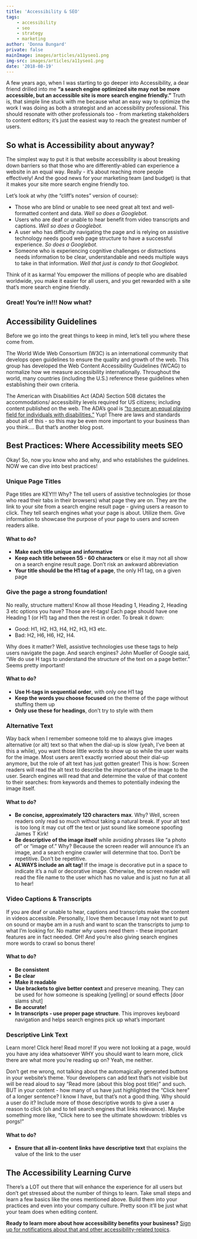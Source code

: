 ```yaml
---
title: 'Accessibility & SEO'
tags:
    - accessibility
    - seo
    - strategy
    - marketing
author: 'Donna Bungard'
private: false
mainImage: images/articles/a11yseo1.png
img-src: images/articles/a11yseo1.png
date: '2018-08-19'
---
```


A few years ago, when I was starting to go deeper into Accessibility, a dear friend drilled into me **“a search engine optimized site may not be more accessible, but an accessible site is more search engine friendly.”** Truth is, that simple line stuck with me because what an easy way to optimize the work I was doing as both a strategist and an accessibility professional. This should resonate with other professionals too - from marketing stakeholders to content editors; it’s just the easiest way to reach the greatest number of users. 

So what is Accessibility about anyway?
-------
The simplest way to put it is that website accessibility is about breaking down barriers so that those who are differently-abled can experience a website in an equal way. Really - it’s about reaching more people effectively! And the good news for your marketing team (and budget) is that it makes your site more search engine friendly too. 

Let’s look at why (the “cliff’s notes” version of course):
* Those who are blind or unable to see need great alt text and well-formatted content and data. 
   _Well so does a Googlebot._
* Users who are deaf or unable to hear benefit from video transcripts and captions.
   _Well so does a Googlebot._
* A user who has difficulty navigating the page and is relying on assistive technology needs good web page structure to have a successful experience.
   _So does a Googlebot._
* Someone who is experiencing cognitive challenges or distractions needs information to be clear, understandable and needs multiple ways to take in that information.
   _Well that just is candy to that Googlebot._
	
Think of it as karma! You empower the millions of people who are disabled worldwide, you make it easier for all users, and you get rewarded with a site that’s more search engine friendly. 

### Great! You’re in!!! Now what? ###

Accessibility Guidelines
-------
Before we go into the great things to keep in mind, let’s tell you where these come from. 

The World Wide Web Consortium (W3C) is an international community that develops open guidelines to ensure the quality and growth of the web. This group has developed the Web Content Accessibility Guidelines (WCAG) to normalize how we measure accessibility internationally. Throughout the world, many countries (including the U.S.) reference these guidelines when establishing their own criteria. 

The American with Disabilities Act (ADA) Section 508 dictates the accommodations/ accessibility levels required for US citizens; including content published on the web. The ADA’s goal is [“to secure an equal playing field for individuals with disabilities.”](https://www.section508.gov/manage/laws-and-policies) Yup! There are laws and standards about all of this - so this may be even more important to your business than you think…. But that’s another blog post. 
	
Best Practices: Where Accessibility meets SEO
-------
Okay! So, now you know who and why, and who establishes the guidelines. NOW we can dive into best practices!

### Unique Page Titles ###
Page titles are KEY!!! Why? The tell users of assistive technologies (or those who read their tabs in their browsers) what page they are on. They are the link to your site from a search engine result page - giving users a reason to click. They tell search engines what your page is about. Utilize them. Give information to showcase the purpose of your page to users and screen readers alike. 

#### What to do? ####
* **Make each title unique and informative**
* **Keep each title between 55 - 60 characters** or else it may not all show on a search engine result page. Don’t risk an awkward abbreviation
* **Your title should be the H1 tag of a page**, the only H1 tag, on a given page 
	
	
### Give the page a strong foundation! ###
No really, structure matters! Know all those Heading 1, Heading 2, Heading 3 etc options you have? Those are H-tags! Each page should have one Heading 1 (or H1) tag and then the rest in order. To break it down:
* Good: H1, H2, H3, H4, H2, H3, H3 etc. 
* Bad: H2, H6, H6, H2, H4. 

Why does it matter? Well, assistive technologies use these tags to help users navigate the page. And search engines? John Mueller of Google said, “We do use H tags to  understand the structure of the text on a page better.” Seems pretty important!
#### What to do? ####
* **Use H-tags in sequential order**, with only one H1 tag
* **Keep the words you choose focused** on the theme of the page without stuffing them up
* **Only use these for headings**, don’t try to style with them
	
### Alternative Text ###
Way back when I remember someone told me to always give images alternative (or alt) text so that when the dial-up is slow (yeah, I’ve been at this a while), you want those little words to show up so while the user waits for the image. Most users aren’t exactly worried about their dial-up anymore, but the role of alt text has just gotten greater! This is how: Screen readers will read the alt text to describe the importance of the image to the user. Search engines will read that and determine the value of that content to their searches: from keywords and themes to potentially indexing the image itself. 

#### What to do? ####
* **Be concise, approximately 120 characters max**. Why? Well, screen readers only read so much without taking a natural break. If your alt text is too long it may cut off the text or just sound like someone spoofing James T Kirk! 
* **Be descriptive of the image itself** while avoiding phrases like “a photo of” or “image of.” Why? Because the screen reader will announce it’s an image, and a search engine crawler will determine that too. Don’t be repetitive. Don’t be repetitive. 
* **ALWAYS include an alt tag!** If the image is decorative put in a space to indicate it’s a null or decorative image. Otherwise, the screen reader will read the file name to the user which has no value and is just no fun at all to hear!

### Video Captions & Transcripts ### 
If you are deaf or unable to hear, captions and transcripts make the content in videos accessible. Personally, I love them because I may not want to put on sound or maybe am in a rush and want to scan the transcripts to jump to what I’m looking for. No matter *why* users need them - these important features are in fact needed. OH! And you’re also giving search engines more words to crawl so bonus there!
#### What to do? ####
* **Be consistent**
* **Be clear**
* **Make it readable**
* **Use brackets to give better context** and preserve meaning. They can be used for how someone is speaking [yelling] or sound effects [door slams shut]
* **Be accurate!**
* **In transcripts - use proper page structure**. This improves keyboard navigation and helps search engines pick up what’s important

### Descriptive Link Text ###
Learn more! Click here! Read more! 
If you were not looking at a page, would you have any idea whatsoever WHY you should want to learn more, click there are what more you’re reading up on? Yeah, me neither. 

Don’t get me wrong, not talking about the automagically generated buttons in your website’s theme. Your developers can add text that’s not visible but will be read aloud to say “Read more (about this blog post title)” and such. BUT in your content - how many of us have just highlighted the “Click here” of a longer sentence? I know I have, but that’s not a good thing. Why should a user do it? Include more of those descriptive words to give a user a reason to click (oh and to tell search engines that links relevance). Maybe something more like, “Click here to see the ultimate showdown: tribbles vs porgs!” 
#### What to do? ####
* **Ensure that all in-content links have descriptive text** that explains the value of the link to the user


The Accessibility Learning Curve
-------
There’s a LOT out there that will enhance the experience for all users but don’t get stressed about the number of things to learn. Take small steps and learn a few basics like the ones mentioned above. Build them into your practices and even into your company culture. Pretty soon it’ll be just what your team does when editing content. 


**Ready to learn more about how accessibility benefits your business?** [Sign up for notifications about that and other accessibility-related topics](https://thinktandem.io/contact/). 
